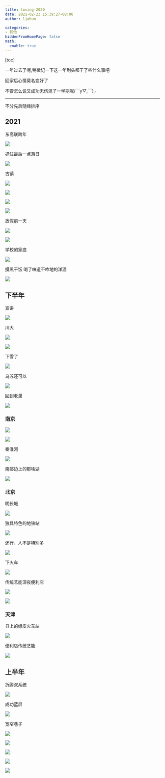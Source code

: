 ```yaml
---
title: loving-2020
date: 2021-02-23 15:39:27+08:00
author: ljahum 

categories: 
- 其他
hiddenFromHomePage: false
math:
  enable: true
---
```




[toc]

一年过去了呢,稍微记一下这一年到头都干了些什么事吧

回家后心情莫名变好了

不管怎么说又成功无伤混了一学期呢(￣y▽,￣)╭ 

---
不分先后随缘排序

## 2021


东高联跨年

![](https://i.loli.net/2021/01/01/MZnj7zrp8ovwuhf.png)





抓住最后一点落日

![](https://dm2302files.storage.live.com/y4mcP3dtN8aaoWavAT1njEgjY9vhuGR-Pn257LZ4GJTK5Lpp_LQUcvN5BSiuCTWqL4aSjUiwHewvYaEIPs4vOtxEbRFFKChqeS9CQn2AUDCyCM_r_khJ4zbegaUZHIbi8CZa3zXDnPAcjcuyR-N_fmUKwpkSWVHJJC0lygHmscBH97OqJrqKUKcvUM49dJVRef7?width=900&height=2000&cropmode=none)





古镇

![](https://dm2302files.storage.live.com/y4mkHGKwVL9JDKIigTjcR3PkeDuSZpMhH0ySU0o5syCV-94jmgAoNlig_OTYtBxlctyqW1UmahxydiFR2EOwvv5OZCYIUmcPdqt4cUCracmqQKxqaI2gRQUXPprRR_RskCzyPPDFND16vnvLydVMZ1oIvJY7t9tAjcu-u706TnrspktshzvcdwyEGkhK84lFfyq?width=660&height=297&cropmode=none)

![](https://dm2302files.storage.live.com/y4mu92LdIwiZx9R10iFMUF5_I3rlfTRKe-MqCRKOBS2STVyuLiKVQ5BygTTCcwzzKlh7EDv68C8QTYgOPwYg1kKJ435eARrvuUW_aQS5VIim0LyFopC_MtMy372moVQ-9yoqi0-uqOf-yOmqK0rRdrNX4r-WDnnW7b-5PcDlCQ_yQYQs-IodRpBYdFei0NUx72I?width=297&height=660&cropmode=none)

![](https://dm2302files.storage.live.com/y4mv3kEVwJ2PcnMVKe4YiI9Hc0KxkS3vbfvZQUuNwRHRQ11hpt4t3cbIWicslMT2zAJ6_uV8DaHI_jex28nRogIp2Y9QVT0US9DIVH0O9hhDb64eAYsweyeCD-mWMsUroveb9Cs78StxzY35-k3nEkTBd0jMXC3-1GY2hGGb5-X2hTR2fTLMJ6EkajOzooVdJf9?width=660&height=297&cropmode=none)

![](https://dm2302files.storage.live.com/y4mQb-nwXSI7us-P92mBA1SQV7jSB9hWx26WG1kOVThziRkdrgLwRnnJN8lbvtUE9pgNYN1KpEeCCASJvQNyfQeyJNbooGF6PlcoFk2IImpf5PRHkSGJdBwsQWlJ4GW8oicJRCpP_dEuYwLGDdUOod10DbbyGND3fNgR10y31td45UQ9iy9xgA6R8FXLCOIhiF-?width=660&height=297&cropmode=none)













放假前一天

![](https://dm2302files.storage.live.com/y4ms5taHlmG2JNwzqjC7TCXnoArokEadCVe7D67R053A3dGGbzj-rgeS2E5a7F346CGMfubN8oz5PjwnVTydXDnjBoDh3KMWRBlvNc_gG6kEpSojtRSXZzqMtnub3xyZfejxX1dbXu-K0OKGb8selFkqVUCH27YaW4CIVVOtyflIb2ObqCWX3zct6yiWAzqdZl7?width=297&height=660&cropmode=none)



![](https://dm2302files.storage.live.com/y4mgm0Az_Z01PSWCfQUoo5jnddi0Wjdl6tDftYL6zzdB1qXwoOnyeNbxvhaYfdiPZerbd4QHxFET7QmnjdgqL2XL54mg1fSpWQjQAU0fFpUCRoaHrixICeCumyNBxwC7NGjBTWnFM85cTrUw9WJ0g3PWyZnS8cEteFhqVjoCQKsVGuYe1tnkSO4fmHOlqjcuHaW?width=660&height=297&cropmode=none)





学校的家底



![](https://dm2302files.storage.live.com/y4m7V331vYDYKHzOy6AxfzbIA2_65SFAXfRhJ6ogEPq7Anddo2-hASL-xLFG6BcqVMwBgeK8FRHHU0-Vb82zekCpW4TfXj9kkF__2NRZ08BwAaUh7Fjf19mlqjY1BJFAH269oeMAw9OZZkYel_0-nVDsv5SmAhTwsI7tc4okCkJeUWnzJQmlX9bMyRyp-lzpvnn?width=297&height=660&cropmode=none)

摸黑干饭 喝了味道不咋地的洋酒

![](https://dm2302files.storage.live.com/y4mc3jzaLsO66NjjMtxQe_NN5V1vgYFhjnLk3ASI6mtK_bKhMnLPIvtnqV5oOe2uQkeLBQEKY3KpRxt6kLsRTFD3ftYSNUYVzXlkljGLr264mc7VCfYSm1kbujerupFJAemBzbcJWGR61IRo7LiNP-WzwUXUZ023Ky2fGkD2wiZO5KEI392veokNFKKoDyTOBwv?width=297&height=660&cropmode=none)













## 下半年

宣讲

![](https://dm2302files.storage.live.com/y4md1jcdEKfDmqMqsnEVbEF6i6t2BGgIv5fKg5xV5iOAN-rUUQ-8sB78YWACYc8YULkjA39UC8RT78nEgBY2SSoEGC1dPl2XyS5dCzkevpGTBM3i6SmfkKXMJsvTJVjW7vfTqb76MlVYmD_WAsvNtM2EH89b7ZBRwvlCIPofT0gQJMDDWhoikinQs08NE8nk2Ix?width=297&height=660&cropmode=none)







川大

![](https://dm2302files.storage.live.com/y4m_mSiY4ee3RDgbjkFE2R_sO_gbG1IVpusP27Zcc8UKQs7DuMK_028wI1tW7AVXRM9wFnEcL6757OKndQuyeCrX7LRj3BXamlh54_n6838cVZ7g0lQYbK2RKU5ZggY9vqucCLDi2QqwtyJ5_mkJcV8ZMnqCfssWP2PMl-s8EGDnaw7yOlck5WhSbjj9cKUrBp_?width=660&height=297&cropmode=none)

![](https://dm2302files.storage.live.com/y4moaHiKSDsz94sf225CnIOVbEgCg5neYpNrueo4_GuG14RR7bGZl0r4D2vYXXkTErvecoWTsShheWik3pV5SWzllJTUeL_OwpHpaOaeL6gvSKDHS7hhHJVGYXp-I5jvdnPeAbGrHtnTNYoJyaxTubnu-nURTEbrv6HPuvwSW4L240VDb-GTcUWzrm5hsuacHHb?width=297&height=660&cropmode=none)



下雪了



![](https://dm2302files.storage.live.com/y4miX7k_M4gPmd967h4nvzpG3mbxZzs6bgcR_T-R_1VaJk22XC68ydHQXKTcbty8RhlNSfDPqQ6v-gYUVxtEdw5PJ8gPDvfGaYLAccRoB28uIepDtCUBCHWBMQGn8f-eRfB1knLjLo1r_M92YX42x3MsztVUpKIlIeLpFmWl4JdBkQuSOYsqnePYLPiW2SrcPUJ?width=297&height=660&cropmode=none)

乌苏还可以

![](https://dm2302files.storage.live.com/y4mTtOXQUKPucbErM61ziLDFwEQ6v6QW8-s7CjlJ-VX8HQC_tBpX_UufHhRbbhLC1gkIQlWxPWNG597HxmoeFvGfivExWdi9Fn3O_O76eplI0-qUsT6YNCB80MKtjIDRN0K7h_Ss52BF2JLZYcuDZ3NyI3iT55u5SZeh9hKUTdyZETWZiNhUumvb130-Tz-Cu17?width=660&height=297&cropmode=none)

回到老巢

![](https://dm2302files.storage.live.com/y4m6ph1FedD98gvG_MkjMvVbRjY5lRAdLAtH1hq7DxuwkNIdJGOqza9Zxu8xlAKwrDomBWJYFjvbLoouOAT6TYtBPuLSO09xsKvRq7QHKwqTMbvma8wLBMjjYWoJndfHdQZidCNjS6Z-SbpT30S5swgjXovynrTBf_-UGWiMbRDqkx3L_ZrWQVSyzp06lKG_2Os?width=660&height=297&cropmode=none)











### 南京
![](https://dm2302files.storage.live.com/y4m2H-02Fz5xLlEzJc5RFSsN4TfvALEVAhVpec2jRfJq48e0Cm849r1usPhi_aJLAeBuU6vh-H2MEK7JRGi6hoz1vdKFnThG21ud2Vm8hU0eFrq727rHhkQcgxXHx0o2ni405gfUPJKiEiLqV1v9H2vjQT6Bfsk0BFHp56d5gNy6dSVq530MBQ9TuBRvQKLiNG3?width=1333&height=600&cropmode=none)



![](https://dm2302files.storage.live.com/y4mCH2Wh3QEdr1QhUkUn3gxf2sZbcqeZBELL-lXADAfsHncbrMjhdp9_9GjwhF7fEuk3_LRYeYVR0aJA0kEJzr6RBb8wArb250z86dWZvRGKoJ7JMWZ9sWDLMLkh8bq4J1O1z8f5jzri9Iisw18TKd5iCNdUgFr2bOm9Oy6CFBoBp65xTbCTVprJALz9InNJeTP?width=1333&height=600&cropmode=none)



秦淮河

![](https://dm2302files.storage.live.com/y4mt9sxv7DN3trIKRfpv4ctshZIDyHp5JFzendemhFTXhh2fDv98P77cUrqymevIoZI8WYyKMiMkpLN80yQ0MI9T6GnHm99TlUqDmpEzRbRQM_GTa-i8-oioDRhobsz8u8jitqgur6UsF4ou-GLCYhJzgjDWz9zZ3J5REoQQwJo5Rgs_ywjf3xT9ZqJODDfrvTs?width=1333&height=600&cropmode=none)



南邮边上的那啥湖

![](https://dm2302files.storage.live.com/y4mbEXIXM0Tuj4P-VDqQ99MWEHeWxrS978bMIOO7sYrEG9NKWBqn8H4kWh6Epxq9rBL1BkxtktHJlSPbKU_uv3xx0H2wjbOghxcJ5gVP3RNi-0vOvcFsnY4ESPPIFSDVA7CIBXgsnLVed-iQML0BKoSMOUvI18g9jtJxz-Y8m_8h2LBRc0k3tebZbFr0oztemYh?width=1333&height=600&cropmode=none)



### 北京

明长城

![](https://dm2302files.storage.live.com/y4mcWSc-VN_uL1lnadY9GncEEJvxoE_P-qPkga_NRmkvT-WH8N7QU7Mn_rL3PahSYF6ER1YpGcK0r2vNXKUEs1W0Yk5RZ_Al0vAKJOprx-cqEsOGJr0ALnPdAXB0uCCJpQErxBYuwshXxReZ1LHBfhtLU1qmahVvLkACSmZrUlMBvBsSUPWwhauD9L3b4BjCdch?width=1333&height=600&cropmode=none)



独具特色的地铁站



![](https://dm2302files.storage.live.com/y4mmzzCmIA63wzkSDQdBq1g2IDEAaSeCbEQmpQeqDUcFHUKkdgKJJoTuJgjxJ8IC-cLGQM2nnjTX7Esam-Y39XRXOkeO4ZLqv6Qx55A34UO_rPvCvHYCLvSkZlkoLvx_kZN02TwPVovLm3ZKsYBNDFhzPnNo3pU25YDKHgPg5r9oFhBSMMkDKP_vp1yxWIF4vm6?width=1333&height=600&cropmode=none)





还行，人不是特别多

![](https://dm2302files.storage.live.com/y4m3VK035lsJmdOzGyJTk8EPUOYWBgvweH8Z-A3xq-nMf9YV6kY_E-0z5HSGydIWiwD3xAjJs32GWf1h4jHtaBMQCvwde49OdE2AEh2T6CL4Oyaku-mrWREZYFm2OlyiCV5vPLYNmeWQeE22nrsRlAlpRTaZIMfWB49TieUhl3yiacodvCuurJFdF9jNh4us1eq?width=1333&height=600&cropmode=none)



下火车



![](https://dm2302files.storage.live.com/y4mViGLPE1LsHRhhimzTc10pGjIsmBUAdpGNxJ-LbIQgUXDK5wdrgsfZiK-UimU6hg8-uw1ACo-iL8nsI0my-rTnSHEM6mzSxi_4f1GgT69dnUd-Aex4rAIm0pV9Z_NY_WOqa8xZnmSaYdRXSDbQmKFqh45ozlqvRr3TFpUwaN0EZ2HTXof5FTszcGSkKSfYR0v?width=1333&height=600&cropmode=none)





传统艺能深夜便利店

![](https://dm2302files.storage.live.com/y4mIYeEhqNiMOhyEff6sf77PqWvXQM_vg4uGnDFZj5tYQh2XiQVMz_s7lYLTgdI0m3eBkqZcjXG7F1q7g-oHZ259BftqUpRjSisNmpyTuKbCGxWoSrQMT_Oe99fmEYp74u-gdxaNKSQMHuCjwynDVrbmm-qRLcbEopfqMawVtgRdGfARbWhoOeuOzJq1e0JTEMN?width=1333&height=600&cropmode=none)



![](https://dm2302files.storage.live.com/y4mGIqeXI7sjJZvLbbdvs4FgzZzHfuZzn4raQDLG7d2WvYi54_LS5dzeqU44N4ixnWw5JpARZ_AVgFC_cvI0mH-EZVsgB8TIbrtzL3CaKYbhBuym5H5R5Wn2FSqfAKVC4DTgcBH420ZqCoiQPtT10tFazxSD37m-kDovKy-K8NbUBWdWFNQIG75OCt4EdG8IVea?width=1333&height=600&cropmode=none)








### 天津

县上的绿皮火车站



![](https://dm2302files.storage.live.com/y4mUgQVIvm5gXfJGRj8wehxDwnpZFv3dHY49-JiZWr1K5vZ_WA3BI7fL4e75OD3baFbTjm-RFKtLMyMqOxvK6QGE1Gbr4hzK37yXPkILskVrJq91lVbERn7rVKeI_bqAwxMnYAERZ1zETdQq5a7hM9l1WiArmFBY9pt2lgLQk_MVYN6DPkJP1D3fMmkVl_qEwRq?width=1333&height=600&cropmode=none)



便利店传统艺能

![](https://dm2302files.storage.live.com/y4msBHLvIQ_Ekn_uZjD2xhS0tD1FHFp2vPk8POvtkrDIdYnyRUR57eIxv95ge1X6CSFvJV0mvkULqWBcge6kpqNWJ_CgGY1W_6OoBkGsHGJnfU3d5KeCCAF0U2RcZBX3sh6XiIujFMXQi-PVKkfig9ompPZiH6SbVuXpKCttzYs6w45QrJJEHoB_-d7GerLt_iS?width=600&height=1333&cropmode=none)



## 上半年

折腾双系统

![](https://dm2302files.storage.live.com/y4mdp0FM32GSqxFulfnYU10CwHIaDI-SDgTsunqFpVQqcCFEY9kQhfUrc5Hr67k44Mhh7QOhoN3CaKvGQGY1kkZ8RRP0RzP3wcQefhmlEbgm0y53ZmedLtIlssABVu4TI6cs4TYJhszIjTPavNb6FdMriASPyZnbyMVbyg9iSMaix79j3sD1aONqz45JfSQ2hjn?width=297&height=660&cropmode=none)





成功蓝屏

![](https://dm2302files.storage.live.com/y4maxuApM5qWnmBiNm75DENFyYcMcVPLM_bjjnUZGGlD_kqI_4VFkluVLevHP01fY9FhciqX3wVa10xx9Nrv0bCLSUT9uyEdSFzVmcX5oCtUYOVqUYVZDy9t5bIdGQTbq31v0raMlCr2fWTvpgP4WNrm3HNKjVfq7kcaXD94Je7sOkoqL28Ktfy7JoQY2f-V07U?width=660&height=297&cropmode=none)





宽窄巷子

![](https://dm2302files.storage.live.com/y4m4V0NaA-pt_6hSu7O_SehtS7BrCwlU5DqqiXlPigps0oAzFFW1AvWb3IEiCmbUbvzGW2WtqTH1zHL_Hjna3gn1ToE18B8YHOGZm3I40_g4A7UHHgyLrkVtcDU-jGOiBqSuvgjgNLLw_hAdQIq2R6GLVTWHT0by9pRXWR6MYK-vbtmTRRaTKH83aq_G7RPajKR?width=600&height=1333&cropmode=none)





![](https://dm2302files.storage.live.com/y4mEGF9OaJlX6MCjMky11E5IFE19S9ggg8xGzjEaFkFv2S1veOUvqFylr6ROFzE58imlcqOx2vfySz_D1ttu5wYg-0xLi5q2wbfdCg_di905oDXFO4eUR3cFxCa3jEOiCXRwptWWLhC9jWI3UoLBUKufkIT6CMM523Zxi2HscwMBoYaQPZubwhobHGGJqeHosZF?width=600&height=1333&cropmode=none)



![](https://dm2302files.storage.live.com/y4muJa6wB6YtSujj6WvTrrw0WTXYbzswQQhaGif1v-h2MEKhjQlOOUbOqH2bU3zIVfj6t8hvrrC6298i7H9SRzvMCTULD5z1pdDukAjIv867f9fsMG_49xQFWy4I707QqSTdPNYMsD7UnzcUNN-HluNW4fPpxmnu3hYtotYJZNVfShr8KvWqRYmil_-2WhQmd7l?width=600&height=1333&cropmode=none)





![](https://dm2302files.storage.live.com/y4mK_fCTQmrv11MIgqSZLHQp5AK2qZ8LUPHpxVSMat9SAKybi4yoknzepATKNWklyhlHcAG5jOf8CHIPDLp-PzYn4nefoUVOGP3PBJny2jupWyFCXKkXu5RAKt2vVq37aDR10Tz4DebjDY8ZghqjGmANLTSv_cDKUczkN1gUfK6uxCSibYEW3PWPwA2D_yoHSC9?width=600&height=1333&cropmode=none)



![](https://dm2302files.storage.live.com/y4mQZ1tsZJu-gCktfoOK0KwTQVffXxX56YMDoAIM-TV95hsalCXdMeFYesdajvBAkFxk9zB2k7-NdfkXKFu3s4OkJw4Tl-xJfIMp0bsZFyiQtrcALdnWWtorz_EFTbKxE_vSb7oWDf0mjcOieELM98A1NtPZ6dcSznZbmke9Wr3C-dRM1NCIdmwKpP9vbknql8u?width=297&height=660&cropmode=none)







